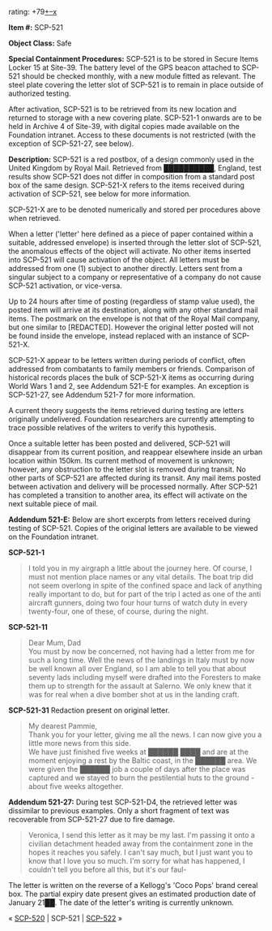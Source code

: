 rating: +79[+](javascript:; "I like it")[–](javascript:; "I don't like it")[x](javascript:; "Cancel my vote")

**Item #:** SCP-521

**Object Class:** Safe

**Special Containment Procedures:** SCP-521 is to be stored in Secure Items Locker 15 at Site-39. The battery level of the GPS beacon attached to SCP-521 should be checked monthly, with a new module fitted as relevant. The steel plate covering the letter slot of SCP-521 is to remain in place outside of authorized testing.

After activation, SCP-521 is to be retrieved from its new location and returned to storage with a new covering plate. SCP-521-1 onwards are to be held in Archive 4 of Site-39, with digital copies made available on the Foundation intranet. Access to these documents is not restricted (with the exception of SCP-521-27, see below).

**Description:** SCP-521 is a red postbox, of a design commonly used in the United Kingdom by Royal Mail. Retrieved from ██████████, England, test results show SCP-521 does not differ in composition from a standard post box of the same design. SCP-521-X refers to the items received during activation of SCP-521, see below for more information.

SCP-521-X are to be denoted numerically and stored per procedures above when retrieved.

When a letter ('letter' here defined as a piece of paper contained within a suitable, addressed envelope) is inserted through the letter slot of SCP-521, the anomalous effects of the object will activate. No other items inserted into SCP-521 will cause activation of the object. All letters must be addressed from one (1) subject to another directly. Letters sent from a singular subject to a company or representative of a company do not cause SCP-521 activation, or vice-versa.

Up to 24 hours after time of posting (regardless of stamp value used), the posted item will arrive at its destination, along with any other standard mail items. The postmark on the envelope is not that of the Royal Mail company, but one similar to \[REDACTED\]. However the original letter posted will not be found inside the envelope, instead replaced with an instance of SCP-521-X.

SCP-521-X appear to be letters written during periods of conflict, often addressed from combatants to family members or friends. Comparison of historical records places the bulk of SCP-521-X items as occurring during World Wars 1 and 2, see Addendum 521-E for examples. An exception is SCP-521-27, see Addendum 521-7 for more information.

A current theory suggests the items retrieved during testing are letters originally undelivered. Foundation researchers are currently attempting to trace possible relatives of the writers to verify this hypothesis.

Once a suitable letter has been posted and delivered, SCP-521 will disappear from its current position, and reappear elsewhere inside an urban location within 150km. Its current method of movement is unknown; however, any obstruction to the letter slot is removed during transit. No other parts of SCP-521 are affected during its transit. Any mail items posted between activation and delivery will be processed normally. After SCP-521 has completed a transition to another area, its effect will activate on the next suitable piece of mail.

**Addendum 521-E:** Below are short excerpts from letters received during testing of SCP-521. Copies of the original letters are available to be viewed on the Foundation intranet.

**SCP-521-1**

> I told you in my airgraph a little about the journey here. Of course, I must not mention place names or any vital details. The boat trip did not seem overlong in spite of the confined space and lack of anything really important to do, but for part of the trip I acted as one of the anti aircraft gunners, doing two four hour turns of watch duty in every twenty-four, one of these, of course, during the night.

**SCP-521-11**

> Dear Mum, Dad  
> You must by now be concerned, not having had a letter from me for such a long time. Well the news of the landings in Italy must by now be well known all over England, so I am able to tell you that about seventy lads including myself were drafted into the Foresters to make them up to strength for the assault at Salerno. We only knew that it was for real when a dive bomber shot at us in the landing craft.

**SCP-521-31** Redaction present on original letter.

> My dearest Pammie,  
> Thank you for your letter, giving me all the news. I can now give you a little more news from this side.  
> We have just finished five weeks at ██████ ████ and are at the moment enjoying a rest by the Baltic coast, in the ██████ area. We were given the ██████ job a couple of days after the place was captured and we stayed to burn the pestilential huts to the ground - about five weeks altogether.

**Addendum 521-27:** During test SCP-521-D4, the retrieved letter was dissimilar to previous examples. Only a short fragment of text was recoverable from SCP-521-27 due to fire damage.

> Veronica, I send this letter as it may be my last. I'm passing it onto a civilian detachment headed away from the containment zone in the hopes it reaches you safely. I can't say much, but I just want you to know that I love you so much. I'm sorry for what has happened, I couldn't tell you before all this, but it's our faul-

The letter is written on the reverse of a Kellogg's 'Coco Pops' brand cereal box. The partial expiry date present gives an estimated production date of January 21██. The date of the letter's writing is currently unknown.

« [SCP-520](/scp-520) | SCP-521 | [SCP-522](/scp-522) »